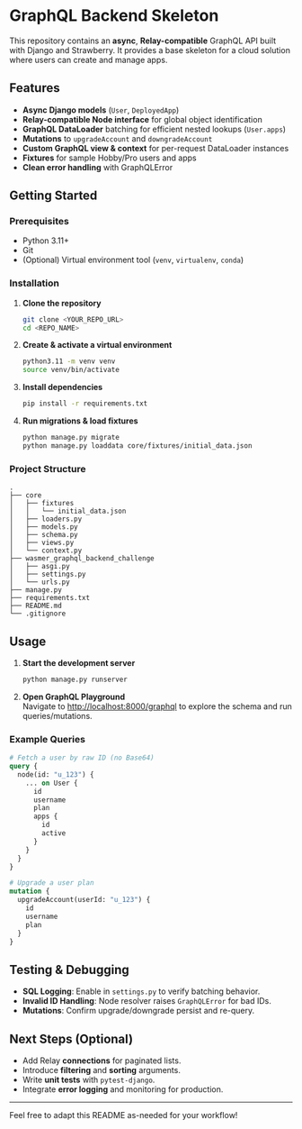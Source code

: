 
# GraphQL Backend Skeleton

This repository contains an **async**, **Relay-compatible** GraphQL API built with Django and Strawberry. It provides a base skeleton for a cloud solution where users can create and manage apps.

## Features

- **Async Django models** (`User`, `DeployedApp`)
- **Relay-compatible Node interface** for global object identification
- **GraphQL DataLoader** batching for efficient nested lookups (`User.apps`)
- **Mutations** to `upgradeAccount` and `downgradeAccount`
- **Custom GraphQL view & context** for per-request DataLoader instances
- **Fixtures** for sample Hobby/Pro users and apps
- **Clean error handling** with GraphQLError

## Getting Started

### Prerequisites

- Python 3.11+
- Git
- (Optional) Virtual environment tool (`venv`, `virtualenv`, `conda`)

### Installation

1. **Clone the repository**  
   ```bash
   git clone <YOUR_REPO_URL>
   cd <REPO_NAME>
   ```

2. **Create & activate a virtual environment**  
   ```bash
   python3.11 -m venv venv
   source venv/bin/activate
   ```

3. **Install dependencies**  
   ```bash
   pip install -r requirements.txt
   ```

4. **Run migrations & load fixtures**  
   ```bash
   python manage.py migrate
   python manage.py loaddata core/fixtures/initial_data.json
   ```

### Project Structure

```
.
├── core
│   ├── fixtures
│   │   └── initial_data.json
│   ├── loaders.py
│   ├── models.py
│   ├── schema.py
│   ├── views.py
│   └── context.py
├── wasmer_graphql_backend_challenge
│   ├── asgi.py
│   ├── settings.py
│   └── urls.py
├── manage.py
├── requirements.txt
├── README.md
└── .gitignore
```

## Usage

1. **Start the development server**  
   ```bash
   python manage.py runserver
   ```

2. **Open GraphQL Playground**  
   Navigate to [http://localhost:8000/graphql](http://localhost:8000/graphql) to explore the schema and run queries/mutations.

### Example Queries

```graphql
# Fetch a user by raw ID (no Base64)
query {
  node(id: "u_123") {
    ... on User {
      id
      username
      plan
      apps {
        id
        active
      }
    }
  }
}
```

```graphql
# Upgrade a user plan
mutation {
  upgradeAccount(userId: "u_123") {
    id
    username
    plan
  }
}
```

## Testing & Debugging

- **SQL Logging**: Enable in `settings.py` to verify batching behavior.
- **Invalid ID Handling**: Node resolver raises `GraphQLError` for bad IDs.
- **Mutations**: Confirm upgrade/downgrade persist and re-query.

## Next Steps (Optional)

- Add Relay **connections** for paginated lists.
- Introduce **filtering** and **sorting** arguments.
- Write **unit tests** with `pytest-django`.
- Integrate **error logging** and monitoring for production.

---

Feel free to adapt this README as-needed for your workflow!
